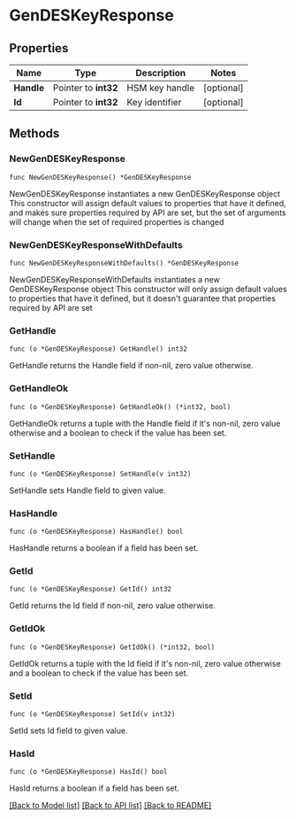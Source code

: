 # GenDESKeyResponse

## Properties

Name | Type | Description | Notes
------------ | ------------- | ------------- | -------------
**Handle** | Pointer to **int32** | HSM key handle | [optional] 
**Id** | Pointer to **int32** | Key identifier | [optional] 

## Methods

### NewGenDESKeyResponse

`func NewGenDESKeyResponse() *GenDESKeyResponse`

NewGenDESKeyResponse instantiates a new GenDESKeyResponse object
This constructor will assign default values to properties that have it defined,
and makes sure properties required by API are set, but the set of arguments
will change when the set of required properties is changed

### NewGenDESKeyResponseWithDefaults

`func NewGenDESKeyResponseWithDefaults() *GenDESKeyResponse`

NewGenDESKeyResponseWithDefaults instantiates a new GenDESKeyResponse object
This constructor will only assign default values to properties that have it defined,
but it doesn't guarantee that properties required by API are set

### GetHandle

`func (o *GenDESKeyResponse) GetHandle() int32`

GetHandle returns the Handle field if non-nil, zero value otherwise.

### GetHandleOk

`func (o *GenDESKeyResponse) GetHandleOk() (*int32, bool)`

GetHandleOk returns a tuple with the Handle field if it's non-nil, zero value otherwise
and a boolean to check if the value has been set.

### SetHandle

`func (o *GenDESKeyResponse) SetHandle(v int32)`

SetHandle sets Handle field to given value.

### HasHandle

`func (o *GenDESKeyResponse) HasHandle() bool`

HasHandle returns a boolean if a field has been set.

### GetId

`func (o *GenDESKeyResponse) GetId() int32`

GetId returns the Id field if non-nil, zero value otherwise.

### GetIdOk

`func (o *GenDESKeyResponse) GetIdOk() (*int32, bool)`

GetIdOk returns a tuple with the Id field if it's non-nil, zero value otherwise
and a boolean to check if the value has been set.

### SetId

`func (o *GenDESKeyResponse) SetId(v int32)`

SetId sets Id field to given value.

### HasId

`func (o *GenDESKeyResponse) HasId() bool`

HasId returns a boolean if a field has been set.


[[Back to Model list]](../README.md#documentation-for-models) [[Back to API list]](../README.md#documentation-for-api-endpoints) [[Back to README]](../README.md)


